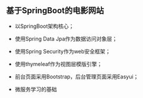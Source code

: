 ## 基于SpringBoot的电影网站

- 以SpringBoot架构核心；

- 使用Spring Data Jpa作为数据访问对象层；

- 使用Spring Security作为web安全框架；

- 使用thymeleaf作为视图层模版引擎；

- 前台页面采用Bootstrap，后台管理页面采用Easyui；

- 微服务学习的基础